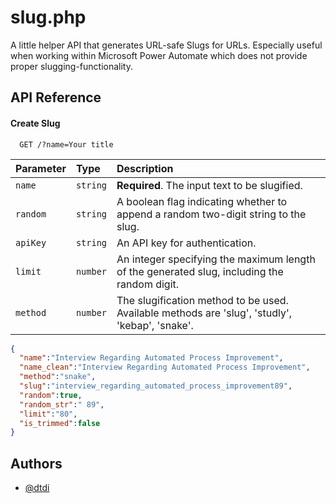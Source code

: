 
# slug.php

A little helper API that generates URL-safe Slugs for URLs. Especially useful when working within Microsoft Power Automate which does not provide proper slugging-functionality. 




## API Reference

#### Create Slug

```http
  GET /?name=Your title
```

| Parameter | Type     | Description                |
| :-------- | :------- | :------------------------- |
| `name`   | `string` | **Required**. The input text to be slugified. |
| `random`   | `string` | A boolean flag indicating whether to append a random two-digit string to the slug. |
| `apiKey` | `string` | An API key for authentication. |
| `limit` | `number` | An integer specifying the maximum length of the generated slug, including the random digit. |
| `method` | `number` | The slugification method to be used. Available methods are 'slug', 'studly', 'kebap', 'snake'. |


```json
{
  "name":"Interview Regarding Automated Process Improvement",
  "name_clean":"Interview Regarding Automated Process Improvement",
  "method":"snake",
  "slug":"interview_regarding_automated_process_improvement89",
  "random":true,
  "random_str":" 89",
  "limit":"80",
  "is_trimmed":false
}
```


## Authors

- [@dtdi](https://www.github.com/dtdi)

